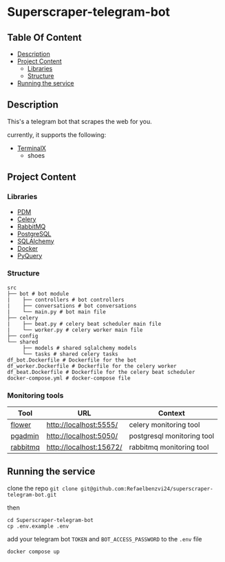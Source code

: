 # Superscraper-telegram-bot

## Table Of Content

- [Description](#Description)
- [Project Content](#Project-Content)
    - [Libraries](#Libraries)
    - [Structure](#Structure)
- [Running the service](#Running-the-service)

## Description

This's a telegram bot that scrapes the web for you.

currently, it supports the following:

- [TerminalX](https://terminalx.com/) <br/>
    - shoes <br/>

## Project Content

### Libraries

- [PDM](https://pdm.fming.dev/latest/)
- [Celery](https://docs.celeryq.dev/)
- [RabbitMQ](https://www.rabbitmq.com/)
- [PostgreSQL](https://www.postgresql.org/)
- [SQLAlchemy](https://www.sqlalchemy.org/)
- [Docker](https://www.docker.com/)
- [PyQuery](https://pythonhosted.org/pyquery/)

### Structure

```shell
src
├── bot # bot module
|    ├── controllers # bot controllers
|    ├── conversations # bot conversations
|    └── main.py # bot main file
├── celery
|    ├── beat.py # celery beat scheduler main file
|    └── worker.py # celery worker main file
├── config
└── shared
     ├── models # shared sqlalchemy models
     └── tasks # shared celery tasks
df_bot.Dockerfile # Dockerfile for the bot
df_worker.Dockerfile # Dockerfile for the celery worker
df_beat.Dockerfile # Dockerfile for the celery beat scheduler
docker-compose.yml # docker-compose file
```

### Monitoring tools

|  Tool                                               | URL                                                 | Context                     |
| --------------------------------------------------- | --------------------------------------------------- | --------------------------- |
| [flower](https://flower.readthedocs.io/en/latest/)  | [http://localhost:5555/](http://localhost:5555/)    | celery monitoring tool      |
| [pgadmin](https://www.pgadmin.org/)                 | [http://localhost:5050/](http://localhost:5050/)    | postgresql monitoring tool  |
| [rabbitmq](https://www.rabbitmq.com/)               | [http://localhost:15672/](http://localhost:15672/)  | rabbitmq monitoring tool    |

## Running the service

clone the repo `git clone git@github.com:Refaelbenzvi24/superscraper-telegram-bot.git`

then

```shell
cd Superscraper-telegram-bot
cp .env.example .env
```

add your telegram bot `TOKEN` and `BOT_ACCESS_PASSWORD` to the `.env` file

```shell
docker compose up
```

